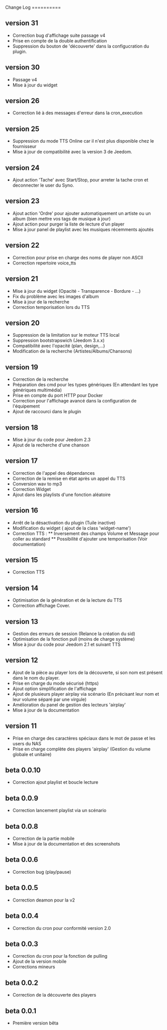 Change Log ==========

version 31
----------
* Correction bug d'affichage suite passage v4
* Prise en compte de la double authentification
* Suppression du bouton de 'découverte' dans la configucration du plugin.

version 30
----------
* Passage v4
* Mise à jour du widget

version 26
----------
* Correction lié à des messages d'erreur dans la cron_execution

version 25
----------
* Suppression du mode TTS Online car il n'est plus disponible chez le fournisseur
* Mise à jour de compatibilité avec la version 3 de Jeedom.

version 24
----------
* Ajout action 'Tache' avec Start/Stop, pour arreter la tache cron et deconnecter le user du Syno.

version 23
----------
* Ajout action 'Ordre' pour ajouter automatiquement un artiste ou un album (bien mettre vos tags de musique à jour)
* Ajout action pour purger la liste de lecture d'un player
* Mise à jour panel de playlist avec les musiques récemments ajoutés

version 22
----------
* Correction pour prise en charge des noms de player non ASCII
* Correction repertoire voice_tts

version 21
----------
* Mise à jour du widget (Opacité - Transparence - Bordure - ...)
* Fix du problème avec les images d'album
* Mise à jour de la recherche
* Correction temporisation lors du TTS

version 20
----------
* Suppression de la limitation sur le moteur TTS local
* Suppression bootstrapswich (Jeedom 3.x.x)
* Compatibilité avec l'opacité (plan, design,...)
* Modification de la recherche (Artistes/Albums/Chansons)

version 19
----------
* Correction de la recherche
* Préparation des cmd pour les types génériques (En attendant les type génériques multimédia)
* Prise en compte du port HTTP pour Docker
* Correction pour l'affichage avancé dans la configuration de l'équipement
* Ajout de raccourci dans le plugin


version 18
----------
* Mise à jour du code pour Jeedom 2.3
* Ajout de la recherche d'une chanson


version 17
----------
* Correction de l'appel des dépendances
* Correction de la remise en état après un appel du TTS
* Conversion wav to mp3
* Correction Widget
* Ajout dans les playlists d'une fonction aléatoire

version 16
----------
* Arrêt de la désactivation du plugin (Tuile inactive)
* Modification du widget ( ajout de la class 'widget-name')
* Correction TTS :
  ** Inversement des champs Volume et Message pour coller au standard 
  ** Possibilité d'ajouter une temporisation (Voir documentation)

version 15
----------
* Correction TTS

version 14
----------
* Optimisation de la génération et de la lecture du TTS
* Correction affichage Cover.

version 13
----------
* Gestion des erreurs de session (Relance la création du sid)
* Optimisation de la fonction pull (moins de charge système)
* Mise à jour du code pour Jeedom 2.1 et suivant TTS

version 12
----------
* Ajout de la pièce au player lors de la découverte, si son nom est présent dans le nom du player.
* Prise en charge du mode sécurisé (https) 
* Ajout option simplification de l'affichage
* Ajout de plusieurs player airplay via scénario (En précisant leur nom et leur volume séparé par une virgule)
* Amélioration du panel de gestion des lecteurs 'airplay'
* Mise à jour de la documentation

version 11
----------
* Prise en charge des caractères spéciaux dans le mot de passe et les users du NAS
* Prise en charge complète des players 'airplay' (Gestion du volume globale et unitaire)

beta 0.0.10
----------
* Correction ajout playlist et boucle lecture

beta 0.0.9
----------
* Correction lancement playlist via un scénario

beta 0.0.8
----------
* Correction de la partie mobile
* Mise à jour de la documentation et des screenshots

beta 0.0.6
----------
* Correction bug (play/pause)

beta 0.0.5
----------
* Correction deamon pour la v2

beta 0.0.4
----------
* Correction du cron pour conformité version 2.0

beta 0.0.3
----------
* Correction du cron pour la fonction de pulling
* Ajout de la version mobile
* Corrections mineurs

beta 0.0.2
----------
* Correction de la découverte des players

beta 0.0.1
----------
* Première version bêta